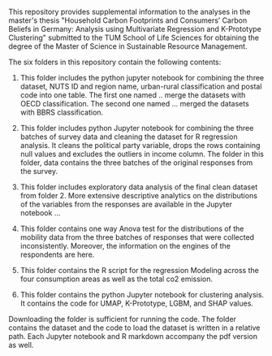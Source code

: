 This repository provides supplemental information to the analyses in the master's thesis "Household Carbon Footprints and  Consumers’ Carbon Beliefs in Germany:  Analysis using Multivariate Regression and K-Prototype Clustering" submitted to the TUM School of Life Sciences for obtaining the degree of the Master of Science in Sustainable Resource Management. 

The six folders in this repository contain the following contents: 

1. This folder includes the python jupyter notebook for combining the three dataset, NUTS ID and region name, urban-rural classification and postal code into one table. The first one named .. merge the datasets with OECD classification. The second one named … merged the datasets with BBRS classification.
   
2. This folder includes python Jupyter notebook for combining the three batches of survey data and cleaning the dataset for R regression analysis. It cleans the political party variable, drops the rows containing null values  and excludes the outliers in income column. The folder in this folder, data contains the three batches of the original responses from the survey.
   
3. This folder includes exploratory data analysis of the final clean dataset from folder 2. More extensive descriptive analytics on the distributions of the variables from the responses are available in the Jupyter notebook …
   
4. This folder contains one way Anova test for the distributions of the mobility data from the three batches of responses that were collected inconsistently. Moreover, the information on the engines of the respondents are here.
   
5. This folder contains the R script for the regression Modeling across the four consumption areas as well as the total co2 emission. 
6. This folder contains the python Jupyter notebook for clustering analysis. It contains the code for UMAP, K-Prototype, LGBM, and SHAP values. 


Downloading the folder is sufficient for running the code. The folder contains the dataset and the code to load the dataset is written in a relative path. 
Each Jupyter notebook and R markdown accompany the pdf version as well. 

